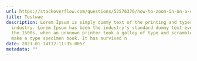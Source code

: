 ```yaml
---
url: https://stackoverflow.com/questions/52576376/how-to-zoom-in-on-a-complex-svg-structure
title: Testwae
description: Lorem Ipsum is simply dummy text of the printing and typesetting
  industry. Lorem Ipsum has been the industry's standard dummy text ever since
  the 1500s, when an unknown printer took a galley of type and scrambled it to
  make a type specimen book. It has survived n
date: 2021-01-14T12:11:35.005Z
metadata: ""
---
```


